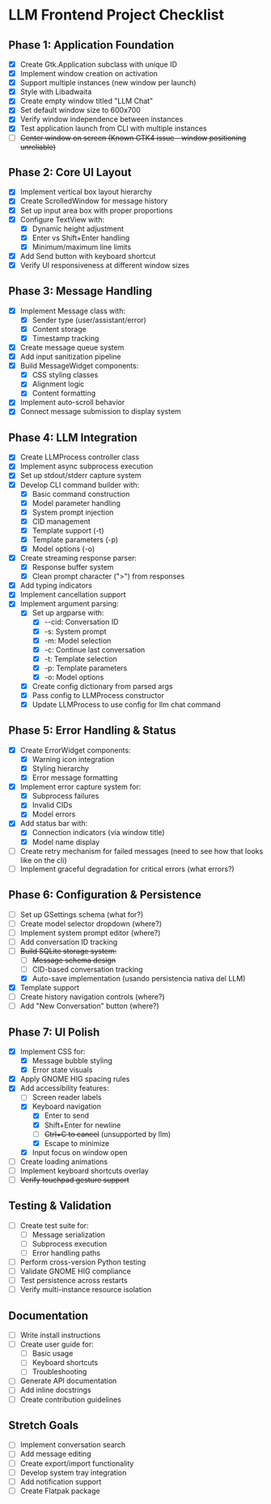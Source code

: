 # LLM Frontend Project Checklist

## Phase 1: Application Foundation
- [x] Create Gtk.Application subclass with unique ID
- [x] Implement window creation on activation
- [x] Support multiple instances (new window per launch)
- [x] Style with Libadwaita
- [x] Create empty window titled "LLM Chat"
- [x] Set default window size to 600x700
- [x] Verify window independence between instances
- [x] Test application launch from CLI with multiple instances
- [ ] ~~Center window on screen (Known GTK4 issue - window positioning unreliable)~~

## Phase 2: Core UI Layout
- [x] Implement vertical box layout hierarchy
- [x] Create ScrolledWindow for message history
- [x] Set up input area box with proper proportions
- [x] Configure TextView with:
  - [x] Dynamic height adjustment
  - [x] Enter vs Shift+Enter handling
  - [x] Minimum/maximum line limits
- [x] Add Send button with keyboard shortcut
- [x] Verify UI responsiveness at different window sizes

## Phase 3: Message Handling
- [x] Implement Message class with:
  - [x] Sender type (user/assistant/error)
  - [x] Content storage
  - [x] Timestamp tracking
- [x] Create message queue system
- [x] Add input sanitization pipeline
- [x] Build MessageWidget components:
  - [x] CSS styling classes
  - [x] Alignment logic
  - [x] Content formatting
- [x] Implement auto-scroll behavior
- [x] Connect message submission to display system

## Phase 4: LLM Integration
- [x] Create LLMProcess controller class
- [x] Implement async subprocess execution
- [x] Set up stdout/stderr capture system
- [x] Develop CLI command builder with:
  - [x] Basic command construction
  - [x] Model parameter handling
  - [x] System prompt injection
  - [x] CID management
  - [x] Template support (-t)
  - [x] Template parameters (-p)
  - [x] Model options (-o)
- [x] Create streaming response parser:
  - [x] Response buffer system
  - [x] Clean prompt character (">") from responses
- [x] Add typing indicators
- [x] Implement cancellation support
- [x] Implement argument parsing:
  - [x] Set up argparse with:
    - [x] --cid: Conversation ID
    - [x] -s: System prompt
    - [x] -m: Model selection
    - [x] -c: Continue last conversation
    - [x] -t: Template selection
    - [x] -p: Template parameters
    - [x] -o: Model options
  - [x] Create config dictionary from parsed args
  - [x] Pass config to LLMProcess constructor
  - [x] Update LLMProcess to use config for llm chat command

## Phase 5: Error Handling & Status
- [x] Create ErrorWidget components:
  - [x] Warning icon integration
  - [x] Styling hierarchy
  - [x] Error message formatting
- [x] Implement error capture system for:
  - [x] Subprocess failures
  - [x] Invalid CIDs
  - [x] Model errors
- [x] Add status bar with:
  - [x] Connection indicators (via window title)
  - [x] Model name display
- [ ] Create retry mechanism for failed messages (need to see how that looks like on the cli)
- [ ] Implement graceful degradation for critical errors (what errors?)

## Phase 6: Configuration & Persistence
- [ ] Set up GSettings schema (what for?)
- [ ] Create model selector dropdown (where?)
- [ ] Implement system prompt editor (where?)
- [ ] Add conversation ID tracking
- [ ] ~~Build SQLite storage system:~~
  - [ ] ~~Message schema design~~
  - [ ] CID-based conversation tracking
  - [x] Auto-save implementation (usando persistencia nativa del LLM)
- [x] Template support
- [ ] Create history navigation controls (where?)
- [ ] Add "New Conversation" button (where?)

## Phase 7: UI Polish
- [x] Implement CSS for:
  - [x] Message bubble styling
  - [x] Error state visuals
- [x] Apply GNOME HIG spacing rules
- [x] Add accessibility features:
  - [ ] Screen reader labels
  - [x] Keyboard navigation
    - [x] Enter to send
    - [x] Shift+Enter for newline
    - [ ] ~~Ctrl+C to cancel~~ (unsupported by llm)
    - [x] Escape to minimize
  - [x] Input focus on window open
- [ ] Create loading animations
- [ ] Implement keyboard shortcuts overlay
- [ ] ~~Verify touchpad gesture support~~

## Testing & Validation
- [ ] Create test suite for:
  - [ ] Message serialization
  - [ ] Subprocess execution
  - [ ] Error handling paths
- [ ] Perform cross-version Python testing
- [ ] Validate GNOME HIG compliance
- [ ] Test persistence across restarts
- [ ] Verify multi-instance resource isolation

## Documentation
- [ ] Write install instructions
- [ ] Create user guide for:
  - [ ] Basic usage
  - [ ] Keyboard shortcuts
  - [ ] Troubleshooting
- [ ] Generate API documentation
- [ ] Add inline docstrings
- [ ] Create contribution guidelines

## Stretch Goals
- [ ] Implement conversation search
- [ ] Add message editing
- [ ] Create export/import functionality
- [ ] Develop system tray integration
- [ ] Add notification support
- [ ] Create Flatpak package